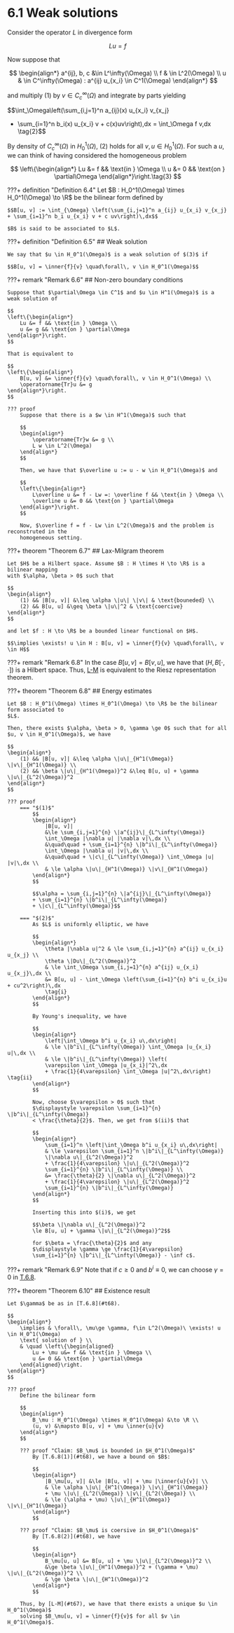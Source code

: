 # 6.1 Weak solutions

Consider the operator $L$ in divergence form

$$Lu = f$$

Now suppose that

$$
\begin{align*}
    a^{ij}, b, c &\in L^\infty(\Omega) \\
    f & \in L^2(\Omega) \\
    u & \in C^\infty(\Omega) : a^{ij} u_{x_i} \in C^1(\Omega)
\end{align*}
$$

and multiply $(1)$ by $v \in C_c^\infty(\Omega)$ and integrate by parts yielding

$$\int_\Omega\left(\sum_{i,j=1}^n a_{ij}(x) u_{x_i} v_{x_j}
+ \sum_{i=1}^n b_i(x) u_{x_i} v + c(x)uv\right)\,dx
= \int_\Omega f v\,dx \tag{2}$$

By density of $C_c^\infty(\Omega)$ in $H_0^1(\Omega)$, $(2)$ holds for all
$v, u \in H_0^1(\Omega)$. For such a $u$, we can think of having considered the 
homogeneous problem

$$
\left\{\begin{align*}
    Lu &= f && \text{in } \Omega \\
    u &= 0 && \text{on } \partial\Omega
\end{align*}\right.\tag{3}
$$

???+ definition "Definition 6.4"
    Let $B : H_0^1(\Omega) \times H_0^1(\Omega) \to \R$ be the bilinear form defined by

    $$B[u, v] := \int_{\Omega} \left(\sum_{i,j=1}^n a_{ij} u_{x_i} v_{x_j}
    + \sum_{i=1}^n b_i u_{x_i} v + c uv\right)\,dx$$

    $B$ is said to be associated to $L$.


???+ definition "Definition 6.5"
    ## Weak solution

    We say that $u \in H_0^1(\Omega)$ is a weak solution of $(3)$ if

    $$B[u, v] = \inner{f}{v} \quad\forall\, v \in H_0^1(\Omega)$$

    
???+ remark "Remark 6.6"
    ## Non-zero boundary conditions

    Suppose that $\partial\Omega \in C^1$ and $u \in H^1(\Omega)$ is a weak solution of
    
    $$
    \left\{\begin{align*}
        Lu &= f && \text{in } \Omega \\
        u &= g && \text{on } \partial\Omega
    \end{align*}\right.
    $$

    That is equivalent to

    $$
    \left\{\begin{align*}
        B[u, v] &= \inner{f}{v} \quad\forall\, v \in H_0^1(\Omega) \\
        \operatorname{Tr}u &= g 
    \end{align*}\right.
    $$

    ??? proof
        Suppose that there is a $w \in H^1(\Omega)$ such that

        $$
        \begin{align*}
            \operatorname{Tr}w &= g \\
            L w \in L^2(\Omega)
        \end{align*}
        $$

        Then, we have that $\overline u := u - w \in H_0^1(\Omega)$ and

        $$
        \left\{\begin{align*}
            L\overline u &= f - Lw =: \overline f && \text{in } \Omega \\
            \overline u &= 0 && \text{on } \partial\Omega
        \end{align*}\right.
        $$

        Now, $\overline f = f - Lw \in L^2(\Omega)$ and the problem is reconstruted in the
        homogeneous setting.


???+ theorem "Theorem 6.7"
    ## Lax-Milgram theorem <a id="t67"></a>

    Let $H$ be a Hilbert space. Assume $B : H \times H \to \R$ is a bilinear mapping
    with $\alpha, \beta > 0$ such that

    $$
    \begin{align*}
        (1) && |B[u, v]| &\leq \alpha \|u\| \|v\| & \text{bouneded} \\
        (2) && B[u, u] &\geq \beta \|u\|^2 & \text{coercive}
    \end{align*}
    $$

    and let $f : H \to \R$ be a bounded linear functional on $H$.

    $$\implies \exists! u \in H : B[u, v] = \inner{f}{v} \quad\forall\, v \in H$$

???+ remark "Remark 6.8"
    In the case $B[u, v] = B[v, u]$, we have that $(H, B[\cdot, \cdot])$ is a Hilbert space.
    Thus, [L-M](#t67) is equivalent to the Riesz representation theorem.



???+ theorem "Theorem 6.8"
    ## Energy estimates <a id="t68"></a>

    Let $B : H_0^1(\Omega) \times H_0^1(\Omega) \to \R$ be the bilinear form associated to
    $L$.

    Then, there exists $\alpha, \beta > 0, \gamma \ge 0$ such that for all
    $u, v \in H_0^1(\Omega)$, we have

    $$
    \begin{align*}
        (1) && |B[u, v]| &\leq \alpha \|u\|_{H^1(\Omega)} \|v\|_{H^1(\Omega)} \\
        (2) && \beta \|u\|_{H^1(\Omega)}^2 &\leq B[u, u] + \gamma \|u\|_{L^2(\Omega)}^2
    \end{align*}
    $$

    ??? proof
        === "$(1)$"
            $$
            \begin{align*}
                |B[u, v]|
                &\le \sum_{i,j=1}^{n} \|a^{ij}\|_{L^\infty(\Omega)}
                \int_\Omega |\nabla u| |\nabla v|\,dx \\
                &\quad\quad + \sum_{i=1}^{n} \|b^i\|_{L^\infty(\Omega)}
                \int_\Omega |\nabla u| |v|\,dx \\
                &\quad\quad + \|c\|_{L^\infty(\Omega)} \int_\Omega |u| |v|\,dx \\
                & \le \alpha \|u\|_{H^1(\Omega)} \|v\|_{H^1(\Omega)}
            \end{align*}
            $$

            $$\alpha = \sum_{i,j=1}^{n} \|a^{ij}\|_{L^\infty(\Omega)}
            + \sum_{i=1}^{n} \|b^i\|_{L^\infty(\Omega)}
            + \|c\|_{L^\infty(\Omega)}$$

        === "$(2)$"
            As $L$ is uniformly elliptic, we have

            $$
            \begin{align*}
                \theta |\nabla u|^2 & \le \sum_{i,j=1}^{n} a^{ij} u_{x_i} u_{x_j} \\
                \theta \|Du\|_{L^2(\Omega)}^2
                & \le \int_\Omega \sum_{i,j=1}^{n} a^{ij} u_{x_i} u_{x_j}\,dx \\
                &= B[u, u] - \int_\Omega \left(\sum_{i=1}^{n} b^i u_{x_i}u + cu^2\right)\,dx
                \tag{i}
            \end{align*}
            $$

            By Young's inequality, we have

            $$
            \begin{align*}
                \left|\int_\Omega b^i u_{x_i} u\,dx\right|
                & \le \|b^i\|_{L^\infty(\Omega)} \int_\Omega |u_{x_i} u|\,dx \\
                & \le \|b^i\|_{L^\infty(\Omega)} \left(
                \varepsilon \int_\Omega |u_{x_i}|^2\,dx
                + \frac{1}{4\varepsilon} \int_\Omega |u|^2\,dx\right) \tag{ii}
            \end{align*}
            $$

            Now, choose $\varepsilon > 0$ such that
            $\displaystyle \varepsilon \sum_{i=1}^{n} \|b^i\|_{L^\infty(\Omega)}
            < \frac{\theta}{2}$. Then, we get from $(ii)$ that

            $$
            \begin{align*}
                \sum_{i=1}^n \left|\int_\Omega b^i u_{x_i} u\,dx\right|
                & \le \varepsilon \sum_{i=1}^n \|b^i\|_{L^\infty(\Omega)}
                \|\nabla u\|_{L^2(\Omega)}^2
                + \frac{1}{4\varepsilon} \|u\|_{L^2(\Omega)}^2
                \sum_{i=1}^{n} \|b^i\|_{L^\infty(\Omega)} \\
                &= \frac{\theta}{2} \|\nabla u\|_{L^2(\Omega)}^2
                + \frac{1}{4\varepsilon} \|u\|_{L^2(\Omega)}^2
                \sum_{i=1}^{n} \|b^i\|_{L^\infty(\Omega)}
            \end{align*}
            $$

            Inserting this into $(i)$, we get

            $$\beta \|\nabla u\|_{L^2(\Omega)}^2
            \le B[u, u] + \gamma \|u\|_{L^2(\Omega)}^2$$

            for $\beta = \frac{\theta}{2}$ and any
            $\displaystyle \gamma \ge \frac{1}{4\varepsilon}
            \sum_{i=1}^{n} \|b^i\|_{L^\infty(\Omega)} - \inf c$.


???+ remark "Remark 6.9"
    Note that if $c \ge 0$ and $b^i \equiv 0$, we can choose $\gamma = 0$ in [T.6.8](#t68).


???+ theorem "Theorem 6.10"
    ## Existence result <a id="t610"></a>

    Let $\gamma$ be as in [T.6.8](#t68).

    $$
    \begin{align*}
        \implies & \forall\, \mu\ge \gamma, f\in L^2(\Omega)\ \exists! u \in H_0^1(\Omega)
        \text{ solution of } \\
        & \quad \left\{\begin{aligned}
            Lu + \mu u&= f && \text{in } \Omega \\
            u &= 0 && \text{on } \partial\Omega
        \end{aligned}\right.
    \end{align*}
    $$

    ??? proof
        Define the bilinear form

        $$
        \begin{align*}
            B_\mu : H_0^1(\Omega) \times H_0^1(\Omega) &\to \R \\
            (u, v) &\mapsto B[u, v] + \mu \inner{u}{v}
        \end{align*}
        $$

        ??? proof "Claim: $B_\mu$ is bounded in $H_0^1(\Omega)$"
            By [T.6.8(1)](#t68), we have a bound on $B$:

            $$
            \begin{align*}
                |B_\mu[u, v]| &\le |B[u, v]| + \mu |\inner{u}{v}| \\
                & \le \alpha \|u\|_{H^1(\Omega)} \|v\|_{H^1(\Omega)}
                + \mu \|u\|_{L^2(\Omega)} \|v\|_{L^2(\Omega)} \\
                & \le (\alpha + \mu) \|u\|_{H^1(\Omega)} \|v\|_{H^1(\Omega)} 
            \end{align*}
            $$

        ??? proof "Claim: $B_\mu$ is coersive in $H_0^1(\Omega)$"
            By [T.6.8(2)](#t68), we have

            $$
            \begin{align*}
                B_\mu[u, u] &= B[u, u] + \mu \|u\|_{L^2(\Omega)}^2 \\
                &\ge \beta \|u\|_{H^1(\Omega)}^2 + (\gamma + \mu) \|u\|_{L^2(\Omega)}^2 \\
                & \ge \beta \|u\|_{H^1(\Omega)}^2
            \end{align*}
            $$

        Thus, by [L-M](#t67), we have that there exists a unique $u \in H_0^1(\Omega)$
        solving $B_\mu[u, v] = \inner{f}{v}$ for all $v \in H_0^1(\Omega)$.



            